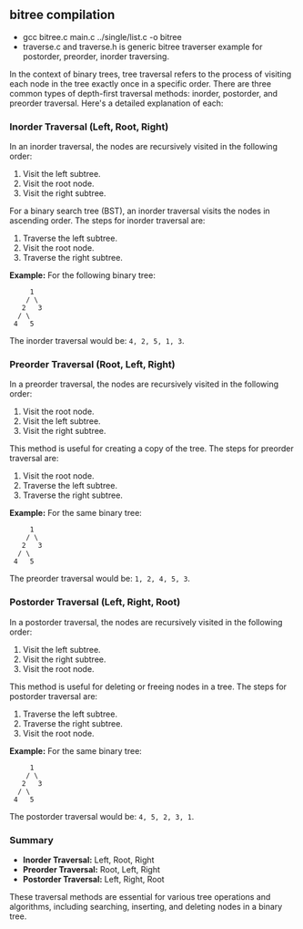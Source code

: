 ## bitree compilation
- gcc bitree.c main.c ../single/list.c -o bitree
- traverse.c and traverse.h is generic bitree traverser example for postorder, preorder, inorder traversing.

In the context of binary trees, tree traversal refers to the process of visiting each node in the tree exactly once in a specific order. There are three common types of depth-first traversal methods: inorder, postorder, and preorder traversal. Here's a detailed explanation of each:

### Inorder Traversal (Left, Root, Right)
In an inorder traversal, the nodes are recursively visited in the following order:
1. Visit the left subtree.
2. Visit the root node.
3. Visit the right subtree.

For a binary search tree (BST), an inorder traversal visits the nodes in ascending order. The steps for inorder traversal are:
1. Traverse the left subtree.
2. Visit the root node.
3. Traverse the right subtree.

**Example:**
For the following binary tree:
```
     1
    / \
   2   3
  / \
 4   5
```
The inorder traversal would be: `4, 2, 5, 1, 3`.

### Preorder Traversal (Root, Left, Right)
In a preorder traversal, the nodes are recursively visited in the following order:
1. Visit the root node.
2. Visit the left subtree.
3. Visit the right subtree.

This method is useful for creating a copy of the tree. The steps for preorder traversal are:
1. Visit the root node.
2. Traverse the left subtree.
3. Traverse the right subtree.

**Example:**
For the same binary tree:
```
     1
    / \
   2   3
  / \
 4   5
```
The preorder traversal would be: `1, 2, 4, 5, 3`.

### Postorder Traversal (Left, Right, Root)
In a postorder traversal, the nodes are recursively visited in the following order:
1. Visit the left subtree.
2. Visit the right subtree.
3. Visit the root node.

This method is useful for deleting or freeing nodes in a tree. The steps for postorder traversal are:
1. Traverse the left subtree.
2. Traverse the right subtree.
3. Visit the root node.

**Example:**
For the same binary tree:
```
     1
    / \
   2   3
  / \
 4   5
```
The postorder traversal would be: `4, 5, 2, 3, 1`.

### Summary
- **Inorder Traversal:** Left, Root, Right
- **Preorder Traversal:** Root, Left, Right
- **Postorder Traversal:** Left, Right, Root

These traversal methods are essential for various tree operations and algorithms, including searching, inserting, and deleting nodes in a binary tree.